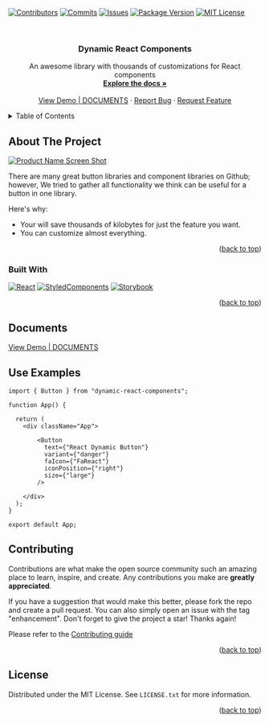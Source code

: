 <a name="readme-top"></a>

<!-- PROJECT SHIELDS -->
<!--
*** I'm using markdown "reference style" links for readability.
*** Reference links are enclosed in brackets [ ] instead of parentheses ( ).
*** See the bottom of this document for the declaration of the reference variables
*** for contributors-url, forks-url, etc. This is an optional, concise syntax you may use.
*** https://www.markdownguide.org/basic-syntax/#reference-style-links
-->

[![Contributors][contributors-shield]][contributors-url]
[![Commits][commits-shield]][commits-url]
[![Issues][issues-shield]][issues-url]
[![Package Version][version-shield]][version-url]
[![MIT License][license-shield]][license-url]

<!-- PROJECT LOGO -->
<br />
<div align="center">

  <h3 align="center">Dynamic React Components</h3>

  <p align="center">
    An awesome library with thousands of customizations for React components 
    <br />
    <a href="https://github.com/nachorsanz/react-dynamic-components"><strong>Explore the docs »</strong></a>
    <br />
    <br />
    <a href="https://dynamic-react-components-nachorsanz.vercel.app/">View Demo | DOCUMENTS</a>
    ·
    <a href="https://github.com/nachorsanz/react-dynamic-components/issues">Report Bug</a>
    ·
    <a href="https://github.com/users/nachorsanz/projects/1">Request Feature</a>
  </p>
</div>

<!-- TABLE OF CONTENTS -->
<details>
  <summary>Table of Contents</summary>
  <ol>
    <li>
      <a href="#about-the-project">About The Project</a>
      <ul>
        <li><a href="#built-with">Built With</a></li>
      </ul>
    </li>
    <!--<li>
      <a href="#getting-started">Getting Started</a>
      <ul>
        <li><a href="#prerequisites">Prerequisites</a></li>
        <li><a href="#installation">Installation</a></li>
      </ul>
    </li>
    <li><a href="#usage">Usage</a></li>
    <li><a href="#roadmap">Roadmap</a></li>-->
    <li><a href="#contributing">Contributing</a></li>
    <li><a href="#license">License</a></li>
    <!--<li><a href="#contact">Contact</a></li>
    <li><a href="#acknowledgments">Acknowledgments</a></li>-->
  </ol>
</details>

<!-- ABOUT THE PROJECT -->

## About The Project

[![Product Name Screen Shot][product-screenshot]](https://example.com)

There are many great button libraries and component libraries on Github; however, We tried to gather all functionality we think can be useful for a button in one library.

Here's why:

-   Your will save thousands of kilobytes for just the feature you want.
-   You can customize almost everything.

<p align="right">(<a href="#readme-top">back to top</a>)</p>

### Built With

[![React][react.js]][react-url]
[![StyledComponents][styledcomponents]][styledcomponents-url]
[![Storybook][storybook]][storybook-url]

<p align="right">(<a href="#readme-top">back to top</a>)</p>

<!-- PROPS & DEFINITIONS-->

## Documents

<a href="https://dynamic-react-components-nachorsanz.vercel.app/">View Demo | DOCUMENTS</a>

<!-- USE EXAMPLES-->

## Use Examples

```
import { Button } from "dynamic-react-components";

function App() {

  return (
    <div className="App">

        <Button
          text={"React Dynamic Button"}
          variant={"danger"}
          faIcon={"FaReact"}
          iconPosition={"right"}
          size={"large"}
        />

    </div>
  );
}

export default App;
```

<!-- CONTRIBUTING -->

## Contributing

Contributions are what make the open source community such an amazing place to learn, inspire, and create. Any contributions you make are **greatly appreciated**.

If you have a suggestion that would make this better, please fork the repo and create a pull request. You can also simply open an issue with the tag "enhancement".
Don't forget to give the project a star! Thanks again!

Please refer to the [Contributing guide](https://github.com/nachorsanz/react-dynamic-buttons/blob/main/CONTRIBUTING.md)

<p align="right">(<a href="#readme-top">back to top</a>)</p>

<!-- LICENSE -->

## License

Distributed under the MIT License. See `LICENSE.txt` for more information.

<p align="right">(<a href="#readme-top">back to top</a>)</p>

<!-- MARKDOWN LINKS & IMAGES -->
<!-- https://www.markdownguide.org/basic-syntax/#reference-style-links -->

[contributors-shield]: https://img.shields.io/github/contributors/nachorsanz/react-dynamic-buttons?style=for-the-badge
[contributors-url]: https://github.com/nachorsanz/react-dynamic-buttons/graphs/contributors
[commits-shield]: https://img.shields.io/github/commit-activity/m/nachorsanz/react-dynamic-buttons?style=for-the-badge
[commits-url]: https://github.com/bshgroup/product-app/commits/main
[issues-shield]: https://img.shields.io/github/issues/nachorsanz/react-dynamic-buttons?style=for-the-badge
[issues-url]: https://github.com/nachorsanz/react-dynamic-buttons/issues
[license-shield]: https://img.shields.io/github/license/nachorsanz/react-dynamic-buttons?style=for-the-badge
[license-url]: https://github.com/nachorsanz/react-dynamic-buttons/blob/main/LICENSE.txt
[version-shield]: https://img.shields.io/github/package-json/v/nachorsanz/react-dynamic-buttons?style=for-the-badge
[version-url]: https://github.com/nachorsanz/react-dynamic-buttons/blob/main/package.json
[product-screenshot]: images/screenshot.png
[storybook]: https://img.shields.io/badge/Storybook-20232A?style=for-the-badge&logo=storybook&logoColor=FF4785
[storybook-url]: https://storybook.js.org/
[styledcomponents]: https://img.shields.io/badge/StyledComponents-20232A?style=for-the-badge&logo=styled-components&logoColor=DB7093
[styledcomponents-url]: https://styled-components.com/
[react.js]: https://img.shields.io/badge/React-20232A?style=for-the-badge&logo=react&logoColor=61DAFB
[react-url]: https://reactjs.org/
[vue.js]: https://img.shields.io/badge/Vue.js-35495E?style=for-the-badge&logo=vuedotjs&logoColor=4FC08D
[vue-url]: https://vuejs.org/
[angular.io]: https://img.shields.io/badge/Angular-DD0031?style=for-the-badge&logo=angular&logoColor=white
[angular-url]: https://angular.io/
[svelte.dev]: https://img.shields.io/badge/Svelte-4A4A55?style=for-the-badge&logo=svelte&logoColor=FF3E00
[svelte-url]: https://svelte.dev/
[laravel.com]: https://img.shields.io/badge/Laravel-FF2D20?style=for-the-badge&logo=laravel&logoColor=white
[laravel-url]: https://laravel.com
[bootstrap.com]: https://img.shields.io/badge/Bootstrap-563D7C?style=for-the-badge&logo=bootstrap&logoColor=white
[bootstrap-url]: https://getbootstrap.com
[jquery.com]: https://img.shields.io/badge/jQuery-0769AD?style=for-the-badge&logo=jquery&logoColor=white
[jquery-url]: https://jquery.com
